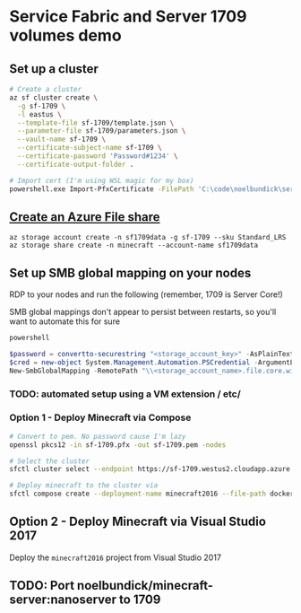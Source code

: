 # Service Fabric and Server 1709 volumes demo

## Set up a cluster

```bash
# Create a cluster
az sf cluster create \
  -g sf-1709 \
  -l eastus \
  --template-file sf-1709/template.json \
  --parameter-file sf-1709/parameters.json \
  --vault-name sf-1709 \
  --certificate-subject-name sf-1709 \
  --certificate-password 'Password#1234' \
  --certificate-output-folder .

# Import cert (I'm using WSL magic for my box)
powershell.exe Import-PfxCertificate -FilePath 'C:\code\noelbundick\service-fabric-1709-demo\sf-1709201802051346.pfx' -CertStoreLocation 'Cert:\CurrentUser\My\'
```

## [Create an Azure File share](https://docs.microsoft.com/en-us/azure/storage/files/storage-how-to-create-file-share)

```shell
az storage account create -n sf1709data -g sf-1709 --sku Standard_LRS
az storage share create -n minecraft --account-name sf1709data
```

## Set up SMB global mapping on your nodes

RDP to your nodes and run the following (remember, 1709 is Server Core!)

SMB global mappings don't appear to persist between restarts, so you'll want to automate this for sure

```powershell
powershell

$password = convertto-securestring "<storage_account_key>" -AsPlainText -Force
$cred = new-object System.Management.Automation.PSCredential -ArgumentList "Azure\<storage_account_name>", $password
New-SmbGlobalMapping -RemotePath "\\<storage_account_name>.file.core.windows.net\<share_name>" -Credential $cred -LocalPath Z:
```

### TODO: automated setup using a VM extension / etc/

### Option 1 - Deploy Minecraft via Compose

```bash
# Convert to pem. No password cause I'm lazy
openssl pkcs12 -in sf-1709.pfx -out sf-1709.pem -nodes

# Select the cluster
sfctl cluster select --endpoint https://sf-1709.westus2.cloudapp.azure.com:19080/Explorer --pem certs/sf-1709.pem --no-verify

# Deploy minecraft to the cluster via 
sfctl compose create --deployment-name minecraft2016 --file-path docker-compose.yml
```

## Option 2 - Deploy Minecraft via Visual Studio 2017

Deploy the `minecraft2016` project from Visual Studio 2017

## TODO: Port noelbundick/minecraft-server:nanoserver to 1709
